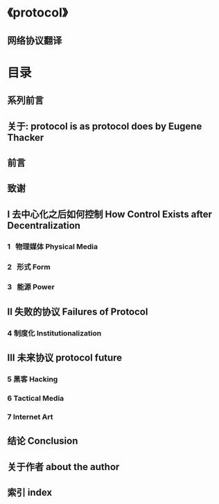 # 《protocol》
## 网络协议翻译
# 目录
## 系列前言
## 关于: protocol is as protocol does by Eugene Thacker
## 前言
## 致谢
## I  去中心化之后如何控制  How Control Exists after Decentralization
### 1   物理媒体  Physical Media
### 2   形式  Form 
### 3   能源  Power
## II 失败的协议 Failures of Protocol 
### 4 制度化 Institutionalization
## III 未来协议 protocol future
### 5 黑客  Hacking
### 6 Tactical Media
### 7 Internet Art
## 结论 Conclusion
## 关于作者 about the author
## 索引 index
